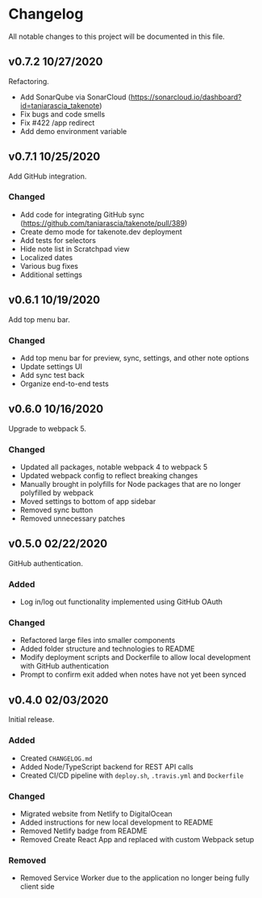 # Changelog

All notable changes to this project will be documented in this file.

## v0.7.2 10/27/2020

Refactoring.

- Add SonarQube via SonarCloud (https://sonarcloud.io/dashboard?id=taniarascia_takenote)
- Fix bugs and code smells
- Fix #422 /app redirect
- Add demo environment variable

## v0.7.1 10/25/2020

Add GitHub integration.

### Changed

- Add code for integrating GitHub sync (https://github.com/taniarascia/takenote/pull/389)
- Create demo mode for takenote.dev deployment
- Add tests for selectors
- Hide note list in Scratchpad view
- Localized dates
- Various bug fixes
- Additional settings

## v0.6.1 10/19/2020

Add top menu bar.

### Changed

- Add top menu bar for preview, sync, settings, and other note options
- Update settings UI
- Add sync test back
- Organize end-to-end tests

## v0.6.0 10/16/2020

Upgrade to webpack 5.

### Changed

- Updated all packages, notable webpack 4 to webpack 5
- Updated webpack config to reflect breaking changes
- Manually brought in polyfills for Node packages that are no longer polyfilled by webpack
- Moved settings to bottom of app sidebar
- Removed sync button
- Removed unnecessary patches

## v0.5.0 02/22/2020

GitHub authentication.

### Added

- Log in/log out functionality implemented using GitHub OAuth

### Changed

- Refactored large files into smaller components
- Added folder structure and technologies to README
- Modify deployment scripts and Dockerfile to allow local development with GitHub authentication
- Prompt to confirm exit added when notes have not yet been synced

## v0.4.0 02/03/2020

Initial release.

### Added

- Created `CHANGELOG.md`
- Added Node/TypeScript backend for REST API calls
- Created CI/CD pipeline with `deploy.sh`, `.travis.yml` and `Dockerfile`

### Changed

- Migrated website from Netlify to DigitalOcean
- Added instructions for new local development to README
- Removed Netlify badge from README
- Removed Create React App and replaced with custom Webpack setup

### Removed

- Removed Service Worker due to the application no longer being fully client side

